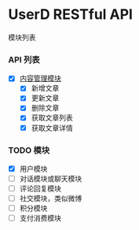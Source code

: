 # UserD RESTful API

模块列表

### API 列表
 
- [x] [内容管理模块](posts.md)
    - [x] 新增文章
    - [x] 更新文章
    - [x] 删除文章
    - [x] 获取文章列表
    - [x] 获取文章详情

### TODO 模块

- [x] 用户模块
- [ ] 对话模块或聊天模块
- [ ] 评论回复模块
- [ ] 社交模块，类似微博
- [ ] 积分模块
- [ ] 支付消费模块